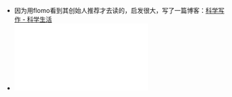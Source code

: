 - 因为用flomo看到其创始人推荐才去读的，启发很大，写了一篇博客：[科学写作 - 科学生活](https://861204.xyz/2022/03/%E7%A7%91%E5%AD%A6%E5%86%99%E4%BD%9C/)
- ![卡片笔记写作法_如何实现从阅读到写作.pdf](../assets/卡片笔记写作法_如何实现从阅读到写作_聪_by_申克阿伦斯_z_lib_org_1646494157638_0.pdf)